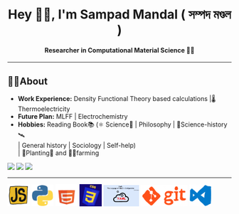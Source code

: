 <h1 align="center"> Hey 🙋‍♂️, I'm Sampad Mandal ( সম্পদ মণ্ডল )</h1>
<h4 align="center">Researcher in Computational Material Science 👨‍💻 </h4>
<hr/>
<h2> 👨‍🎓About</h2>
<ul>
  <li><b>Work Experience:</b> Density Functional Theory based calculations |🌡️Thermoelectricity</li>
  <li><b>Future Plan:</b> MLFF | Electrochemistry</li>
  <li><b>Hobbies:</b> Reading Book📚 (⚛️ Science🔬 | Philosophy | 🔭Science-history🛰️  <br/>
   | General history | Sociology | Self-help) <br/>
   | 🌱Planting🌳 and 👨‍🌾farming</li>
</ul>


![](http://github-profile-summary-cards.vercel.app/api/cards/profile-details?username=sampad95&theme=nord_dark)
![](http://github-profile-summary-cards.vercel.app/api/cards/repos-per-language?username=sampad95&theme=nord_dark&exclude={Shell})
![](http://github-profile-summary-cards.vercel.app/api/cards/most-commit-language?username=sampad95&theme=nord_dark&exclude={Mathematica,JavaScript})


<hr/>

<div>
  <img src="/_images/js.gif" width=50 alt="javascript"/>
  <img src="/_images/python2.gif" width=50 alt="python"/>
  <img src="/_images/html.gif" width=50 alt="HTML"/>
  <img src="/_images/css.gif" width=50 alt="CSS"/>
  <img src="/_images/yaml.gif" width=80 alt="YAML"/>
  <img src="/_images/git.gif" width=105 alt="git"/>
  <img src="/_images/vs_code.gif" width=50 alt="VSCode"/>
</div>

<!--  ![ResearchGate](https://www.researchgate.net/profile/Sampad-Mandal?ev=hdr_xprf) -->

<!--
<hr/>
<h3>Reach Me</h3>
  <div style="background-color: aquamarine">
    <a href="https://www.researchgate.net/profile/Sampad-Mandal?ev=hdr_xprf" target="_main"> ResearchGate</a> 
  </div>
-->

<!-- <p align="left"> <img src="https://komarev.com/ghpvc/?username=sampad95&label=Profile%20views&color=0e75b6&style=flat" alt="sampad95" /> </p> -->

<!-- <p><img align="left" src="https://github-readme-stats.vercel.app/api/top-langs?username=sampad95&show_icons=true&locale=en&layout=compact" alt="sampad95" /></p> -->

<!-- <p>&nbsp;<img align="center" src="https://github-readme-stats.vercel.app/api?username=sampad95&show_icons=true&locale=en" alt="sampad95" /></p> -->

<!-- <p style="background-color: grey"><img align="center" src="https://github-readme-streak-stats.herokuapp.com/?user=sampad95&" alt="sampad95" /></p> -->

<!-- <h2>Under develop. Coming soon ....</h2> -->

